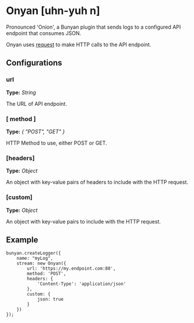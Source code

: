 # Onyan [uhn-yuh n]

Pronounced 'Onion', a Bunyan plugin that sends logs to a configured API endpoint that consumes JSON.

Onyan uses [request](https://github.com/request/request) to make HTTP calls to the API endpoint.

## Configurations
### url
**Type:** _String_

The URL of API endpoint.

### [ method ]
**Type:** _{ "POST", "GET" }_

HTTP Method to use, either POST or GET.

### [headers]
**Type:** _Object_

An object with key-value pairs of headers to include with the HTTP request.

### [custom]
**Type:** _Object_

An object with key-value pairs to include with the HTTP request.

## Example
```
bunyan.createLogger({
	name: "myLog",
	stream: new Onyan({
		url: 'https://my.endpoint.com:80',
		method: 'POST',
		headers: {
			'Content-Type': 'application/json'
		},
		custom: {
			json: true
		}
	})
});
```
